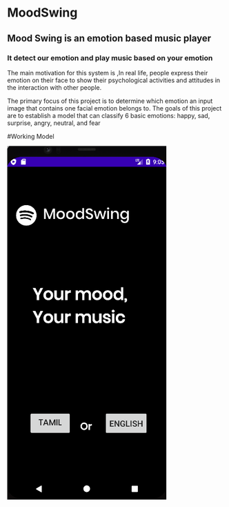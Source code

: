 # MoodSwing

<h2>Mood Swing is an emotion based music player</h2>
<h3>It detect our emotion and play music based on your emotion</h3>
 The main motivation for this system is ,In real life, people express their emotion on their face to show their psychological activities and attitudes in the interaction with other people. 

  The primary focus of this project is to determine which emotion an input image that contains one facial emotion belongs to. 
  The goals of this project are to establish a model that can classify 6 basic emotions: happy, sad, surprise, angry, neutral, and fear
  
  #Working Model
  
  <img src="Screenshot 2022-06-08 210557.png">
